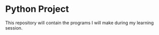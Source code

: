 # Python Project

This repository will contain the programs I will make during my learning session.
